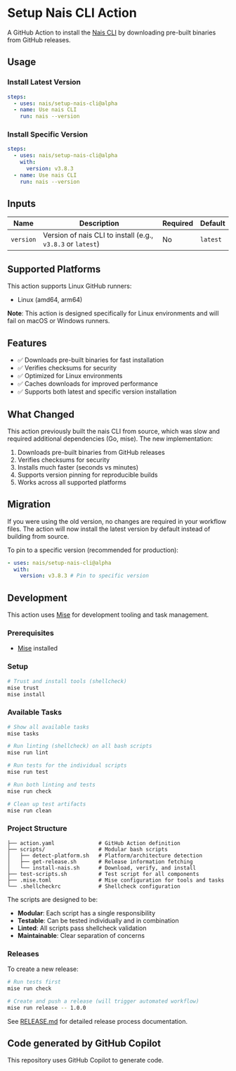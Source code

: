 # Setup Nais CLI Action

A GitHub Action to install the [Nais CLI](https://github.com/nais/cli) by downloading pre-built binaries from GitHub releases.

## Usage

### Install Latest Version

```yaml
steps:
  - uses: nais/setup-nais-cli@alpha
  - name: Use nais CLI
    run: nais --version
```

### Install Specific Version

```yaml
steps:
  - uses: nais/setup-nais-cli@alpha
    with:
      version: v3.8.3
  - name: Use nais CLI
    run: nais --version
```

## Inputs

| Name      | Description                                                 | Required | Default  |
| --------- | ----------------------------------------------------------- | -------- | -------- |
| `version` | Version of nais CLI to install (e.g., `v3.8.3` or `latest`) | No       | `latest` |

## Supported Platforms

This action supports Linux GitHub runners:

- Linux (amd64, arm64)

**Note**: This action is designed specifically for Linux environments and will fail on macOS or Windows runners.

## Features

- ✅ Downloads pre-built binaries for fast installation
- ✅ Verifies checksums for security
- ✅ Optimized for Linux environments
- ✅ Caches downloads for improved performance
- ✅ Supports both latest and specific version installation

## What Changed

This action previously built the nais CLI from source, which was slow and required additional dependencies (Go, mise). The new implementation:

1. Downloads pre-built binaries from GitHub releases
2. Verifies checksums for security
3. Installs much faster (seconds vs minutes)
4. Supports version pinning for reproducible builds
5. Works across all supported platforms

## Migration

If you were using the old version, no changes are required in your workflow files. The action will now install the latest version by default instead of building from source.

To pin to a specific version (recommended for production):

```yaml
- uses: nais/setup-nais-cli@alpha
  with:
    version: v3.8.3 # Pin to specific version
```

## Development

This action uses [Mise](https://mise.jdx.dev/) for development tooling and task management.

### Prerequisites

- [Mise](https://mise.jdx.dev/getting-started.html) installed

### Setup

```bash
# Trust and install tools (shellcheck)
mise trust
mise install
```

### Available Tasks

```bash
# Show all available tasks
mise tasks

# Run linting (shellcheck) on all bash scripts
mise run lint

# Run tests for the individual scripts
mise run test

# Run both linting and tests
mise run check

# Clean up test artifacts
mise run clean
```

### Project Structure

```
├── action.yaml              # GitHub Action definition
├── scripts/                 # Modular bash scripts
│   ├── detect-platform.sh   # Platform/architecture detection
│   ├── get-release.sh       # Release information fetching
│   └── install-nais.sh      # Download, verify, and install
├── test-scripts.sh          # Test script for all components
├── .mise.toml               # Mise configuration for tools and tasks
└── .shellcheckrc            # Shellcheck configuration
```

The scripts are designed to be:

- **Modular**: Each script has a single responsibility
- **Testable**: Can be tested individually and in combination
- **Linted**: All scripts pass shellcheck validation
- **Maintainable**: Clear separation of concerns

### Releases

To create a new release:

```bash
# Run tests first
mise run check

# Create and push a release (will trigger automated workflow)
mise run release -- 1.0.0
```

See [RELEASE.md](RELEASE.md) for detailed release process documentation.

## Code generated by GitHub Copilot

This repository uses GitHub Copilot to generate code.
